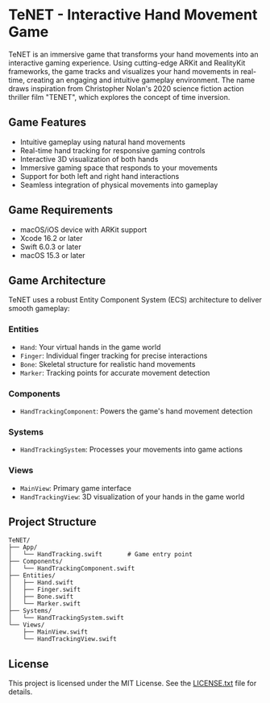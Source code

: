 # TeNET - Interactive Hand Movement Game

TeNET is an immersive game that transforms your hand movements into an interactive gaming experience. Using cutting-edge ARKit and RealityKit frameworks, the game tracks and visualizes your hand movements in real-time, creating an engaging and intuitive gameplay environment. The name draws inspiration from Christopher Nolan's 2020 science fiction action thriller film "TENET", which explores the concept of time inversion.

## Game Features

- Intuitive gameplay using natural hand movements
- Real-time hand tracking for responsive gaming controls
- Interactive 3D visualization of both hands
- Immersive gaming space that responds to your movements
- Support for both left and right hand interactions
- Seamless integration of physical movements into gameplay

## Game Requirements

- macOS/iOS device with ARKit support
- Xcode 16.2 or later
- Swift 6.0.3 or later
- macOS 15.3 or later

## Game Architecture

TeNET uses a robust Entity Component System (ECS) architecture to deliver smooth gameplay:

### Entities

- `Hand`: Your virtual hands in the game world
- `Finger`: Individual finger tracking for precise interactions
- `Bone`: Skeletal structure for realistic hand movements
- `Marker`: Tracking points for accurate movement detection

### Components

- `HandTrackingComponent`: Powers the game's hand movement detection

### Systems

- `HandTrackingSystem`: Processes your movements into game actions

### Views

- `MainView`: Primary game interface
- `HandTrackingView`: 3D visualization of your hands in the game world

## Project Structure

```
TeNET/
├── App/
│   └── HandTracking.swift       # Game entry point
├── Components/
│   └── HandTrackingComponent.swift
├── Entities/
│   ├── Hand.swift
│   ├── Finger.swift
│   ├── Bone.swift
│   └── Marker.swift
├── Systems/
│   └── HandTrackingSystem.swift
└── Views/
    ├── MainView.swift
    └── HandTrackingView.swift
```

## License

This project is licensed under the MIT License. See the [LICENSE.txt](LICENSE.txt) file for details.
